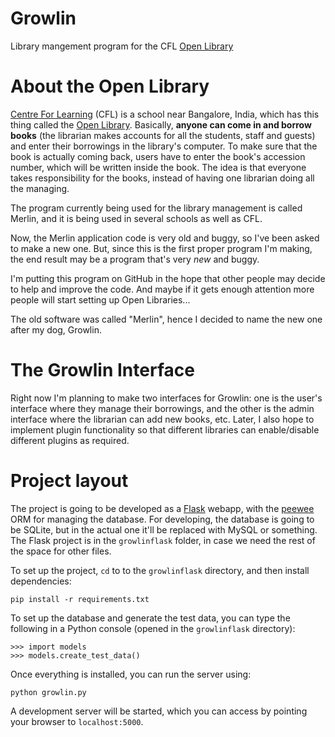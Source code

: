 Growlin
=======

Library mangement program for the CFL [Open Library](http://library.cfl.in/about/)

About the Open Library
======================

[Centre For Learning](http://cfl.in) (CFL) is a school near Bangalore, India, which has this thing called the [Open Library](http://library.cfl.in/about/). Basically, **anyone can come in and borrow books** (the librarian makes accounts for all the students, staff and guests) and enter their borrowings in the library's computer. To make sure that the book is actually coming back, users have to enter the book's accession number, which will be written inside the book. The idea is that everyone takes responsibility for the books, instead of having one librarian doing all the managing.

The program currently being used for the library management is called Merlin, and it is being used in several schools as well as CFL.

Now, the Merlin application code is very old and buggy, so I've been asked to make a new one.
But, since this is the first proper program I'm making, the end result may be a program that's very *new* and buggy. 

I'm putting this program on GitHub in the hope that other people may decide to help and improve the code. And maybe if it gets enough attention more people will start setting up Open Libraries...

The old software was called "Merlin", hence I decided to name the new one after my dog, Growlin.

The Growlin Interface
=====================

Right now I'm planning to make two interfaces for Growlin: one is the user's interface where they manage their borrowings, and the other is the admin interface where the librarian can add new books, etc. Later, I also hope to implement plugin functionality
so that different libraries can enable/disable different plugins as required.

Project layout
==============

The project is going to be developed as a [Flask](http://flask.pocoo.org) webapp, with the [peewee](http://peewee.readthedocs.org) ORM for managing the database. For developing, the database is going to be SQLite, but in the actual one it'll be replaced with MySQL or something. The Flask project is in the `growlinflask` folder, in case we need the rest of the space for other files.

To set up the project, `cd` to to the `growlinflask` directory, and then install dependencies:

    pip install -r requirements.txt

To set up the database and generate the test data, you can type the following in a Python console (opened in the `growlinflask` directory):

    >>> import models
    >>> models.create_test_data()

Once everything is installed, you can run the server using:

    python growlin.py

A development server will be started, which you can access by pointing your browser to `localhost:5000`.
